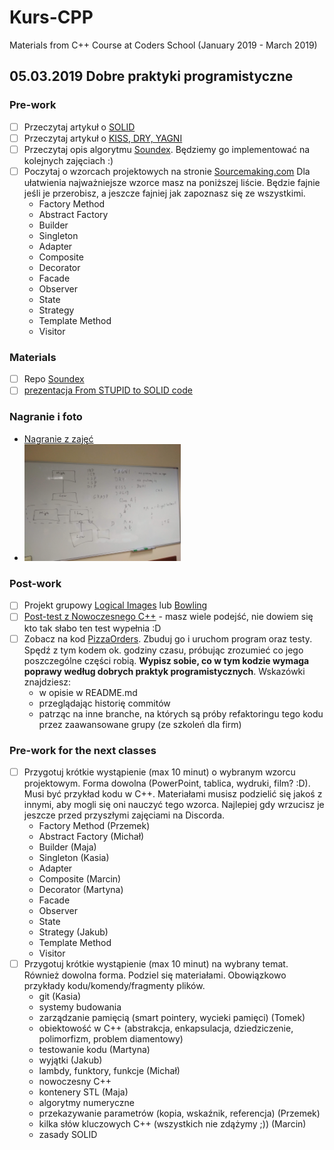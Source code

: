 # Kurs-CPP
Materials from C++ Course at Coders School (January 2019 - March 2019)

## 05.03.2019 Dobre praktyki programistyczne

### Pre-work
- [ ] Przeczytaj artykuł o [SOLID](https://www.samouczekprogramisty.pl/solid-czyli-dobre-praktyki-w-programowaniu-obiektowym/)
- [ ] Przeczytaj artykuł o [KISS, DRY, YAGNI](https://www.samouczekprogramisty.pl/jakosc-kodu-a-oschle-pocalunki-jagny/)
- [ ] Przeczytaj opis algorytmu [Soundex](https://pl.wikipedia.org/wiki/Soundex). Będziemy go implementować na kolejnych zajęciach :)
- [ ] Poczytaj o wzorcach projektowych na stronie [Sourcemaking.com](https://sourcemaking.com/design_patterns)
  Dla ułatwienia najważniejsze wzorce masz na poniższej liście. Będzie fajnie jeśli je przerobisz, a jeszcze fajniej jak zapoznasz się ze wszystkimi.
  - Factory Method
  - Abstract Factory
  - Builder
  - Singleton
  - Adapter
  - Composite
  - Decorator
  - Facade
  - Observer
  - State
  - Strategy
  - Template Method
  - Visitor

### Materials
- [ ] Repo [Soundex](https://github.com/LordLukin/Soundex)
- [ ] [prezentacja From STUPID to SOLID code](From_STUPID_to_SOLID_code.pdf)

### Nagranie i foto
- [Nagranie z zajęć](https://www.youtube.com/watch?v=YhnUQreKy1A)
- <img src="solid.jpg" width="250px">

### Post-work
- [ ] Projekt grupowy [Logical Images](https://github.com/LordLukin/LogicalImages) lub [Bowling](https://github.com/LordLukin/Bowling)
- [ ] [Post-test z Nowoczesnego C++](https://goo.gl/forms/4GTHOv9V6LecWA5C2) - masz wiele podejść, nie dowiem się kto tak słabo ten test wypełnia :D
- [ ] Zobacz na kod [PizzaOrders](https://github.com/LordLukin/PizzaOrders). Zbuduj go i uruchom program oraz testy. Spędź z tym kodem ok. godziny czasu, próbując zrozumieć co jego poszczególne części robią. **Wypisz sobie, co w tym kodzie wymaga poprawy według dobrych praktyk programistycznych**. Wskazówki znajdziesz:
  - w opisie w README.md
  - przeglądając historię commitów
  - patrząc na inne branche, na których są próby refaktoringu tego kodu przez zaawansowane grupy (ze szkoleń dla firm)


### Pre-work for the next classes
- [ ] Przygotuj krótkie wystąpienie (max 10 minut) o wybranym wzorcu projektowym. Forma dowolna (PowerPoint, tablica, wydruki, film? :D). Musi być przykład kodu w C++. Materiałami musisz podzielić się jakoś z innymi, aby mogli się oni nauczyć tego wzorca. Najlepiej gdy wrzucisz je jeszcze przed przyszłymi zajęciami na Discorda.
  - Factory Method (Przemek)
  - Abstract Factory (Michał)
  - Builder (Maja)
  - Singleton (Kasia)
  - Adapter
  - Composite (Marcin)
  - Decorator (Martyna)
  - Facade
  - Observer
  - State
  - Strategy (Jakub)
  - Template Method
  - Visitor
- [ ] Przygotuj krótkie wystąpienie (max 10 minut) na wybrany temat. Również dowolna forma. Podziel się materiałami. Obowiązkowo przykłady kodu/komendy/fragmenty plików.
  - git (Kasia)
  - systemy budowania
  - zarządzanie pamięcią (smart pointery, wycieki pamięci) (Tomek)
  - obiektowość w C++ (abstrakcja, enkapsulacja, dziedziczenie, polimorfizm, problem diamentowy)
  - testowanie kodu (Martyna)
  - wyjątki (Jakub)
  - lambdy, funktory, funkcje (Michał)
  - nowoczesny C++
  - kontenery STL (Maja)
  - algorytmy numeryczne
  - przekazywanie parametrów (kopia, wskaźnik, referencja) (Przemek)
  - kilka słów kluczowych C++ (wszystkich nie zdążymy ;)) (Marcin)
  - zasady SOLID



